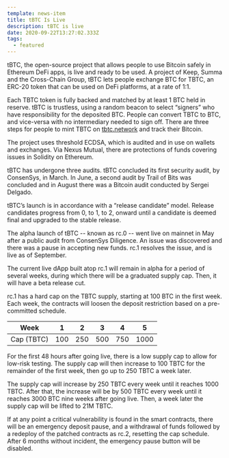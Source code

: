 ```yaml
---
template: news-item
title: tBTC Is Live
description: tBTC is live
date: 2020-09-22T13:27:02.333Z
tags:
  - featured
---
```

tBTC, the open-source project that allows people to use Bitcoin safely in Ethereum DeFi apps, is live and ready to be used. A project of Keep, Summa and the Cross-Chain Group, tBTC lets people exchange BTC for TBTC, an ERC-20 token that can be used on DeFi platforms, at a rate of 1:1.



Each TBTC token is fully backed and matched by at least 1 BTC held in reserve. tBTC is trustless, using a random beacon to select “signers” who have responsibility for the deposited BTC. People can convert TBTC to BTC, and vice-versa with no intermediary needed to sign off. There are three steps for people to mint TBTC on [tbtc.network](https://tbtc.network/) and track their Bitcoin.



The project uses threshold ECDSA, which is audited and in use on wallets and exchanges. Via Nexus Mutual, there are protections of funds covering issues in Solidity on Ethereum.



tBTC has undergone three audits. tBTC concluded its first security audit, by ConsenSys, in March. In June, a second audit by Trail of Bits was concluded and in August there was a Bitcoin audit conducted by Sergei Delgado.



tBTC’s launch is in accordance with a “release candidate” model. Release candidates progress from 0, to 1, to 2, onward until a candidate is deemed final and upgraded to the stable release.

The alpha launch of tBTC -- known as rc.0 -- went live on mainnet in May after a public audit from ConsenSys Diligence. An issue was discovered and there was a pause in accepting new funds. rc.1 resolves the issue, and is live as of September.



The current live dApp built atop rc.1 will remain in alpha for a period of several weeks, during which there will be a graduated supply cap. Then, it will have a beta release cut.



rc.1 has a hard cap on the TBTC supply, starting at 100 BTC in the first week. Each week, the contracts will loosen the deposit restriction based on a pre-committed schedule.



| Week       | 1   | 2   | 3   | 4   | 5    |
| ---------- | --- | --- | --- | --- | ---- |
| Cap (TBTC) | 100 | 250 | 500 | 750 | 1000 |



For the first 48 hours after going live, there is a low supply cap to allow for low-risk testing. The supply cap will then increase to 100 TBTC for the remainder of the first week, then go up to 250 TBTC a week later.



The supply cap will increase by 250 TBTC every week until it reaches 1000 TBTC. After that, the increase will be by 500 TBTC every week until it reaches 3000 BTC nine weeks after going live. Then, a week later the supply cap will be lifted to 21M TBTC.



If at any point a critical vulnerability is found in the smart contracts, there will be an emergency deposit pause, and a withdrawal of funds followed by a redeploy of the patched contracts as rc.2, resetting the cap schedule. After 6 months without incident, the emergency pause button will be disabled.
